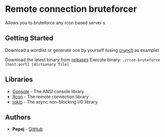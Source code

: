 # Remote connection bruteforcer
Allows you to bruteforce any rcon based server
s
## Getting Started
Download a wordlist or generate one by yourself (using [crunch](https://github.com/crunchsec/crunch) as example)

Download the latest binary from [releases](https://github.com/PepejHa4ker/rcon-bruteforcer/releases)
Execute binary: `./rcon-bruteforce [host:port] [dictionary file]`

## Libraries
* [Console](https://crates.io/crates/console) - The ANSI console library
* [Rcon](https://crates.io/crates/rcon) - The remote connection library
* [tokio](https://crates.io/crates/tokio) - The async non-blocking I/O library

## Authors
* **Pepej** - [GitHub](https://github.com/PepejHa4ker) 

